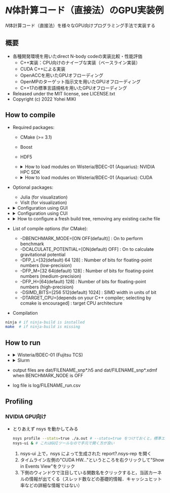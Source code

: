 # $N$体計算コード（直接法）のGPU実装例

$N$体計算コード（直接法）を様々なGPU向けプログラミング手法で実装する

## 概要

* 各種開発環境を用いたdirect N-body codeの実装比較・性能評価
  * C++実装：CPU向けのナイーブな実装（ベースライン実装）
  * CUDA C++による実装
  * OpenACCを用いたGPUオフローディング
  * OpenMPのターゲット指示文を用いたGPUオフローディング
  * C++17の標準言語規格を用いたGPUオフローディング
* Released under the MIT license, see LICENSE.txt
* Copyright (c) 2022 Yohei MIKI

## How to compile

* Required packages:
  * CMake (>= 3.1)
  * Boost
  * HDF5
  * <details><summary>How to load modules on Wisteria/BDEC-01 (Aquarius): NVIDIA HPC SDK</summary>

    ```sh
    module purge       # for safety
    module load cmake  # CMake: just for compilation
    module load nvidia # NVIDIA HPC SDK
    module load hdf5   # HDF5
    ```

  </details>

  * <details><summary>How to load modules on Wisteria/BDEC-01 (Aquarius): CUDA</summary>

    ```sh
    module purge      # for safety
    module load cmake # CMake: just for compilation
    module load cuda  # CUDA
    module load gcc   # GCC: required to load hdf5
    module load hdf5  # HDF5
    ```

  </details>

* Optional packages:
  * Julia (for visualization)
  * VisIt (for visualization)
* <details><summary>Configuration using GUI</summary>

  ```sh
  cmake -S. -Bbuild # source directory is the current directory, target directory is build/
  cd build
  ccmake ../        # set options using the GUI interface (CXX cannot be changed in this step)
  ```

  </details>

* <details><summary>Configuration using CUI</summary>

  ```sh
  cmake -S. -Bbuild [option] # source directory is the current directory, target directory is build/
  cd build
  ```

  </details>

* <details><summary>How to configure a fresh build tree, removing any existing cache file</summary>

  ```sh
  cmake --fresh -S. -Bbuild [option] # introduced in CMake 3.24
  ```

  </details>

* List of compile options (for CMake):
  * -DBENCHMARK_MODE=[ON OFF(default)] : On to perform benchmark
  * -DCALCULATE_POTENTIAL=[ON(default) OFF] : On to calculate gravitational potential
  * -DFP_L=[32(default) 64 128] : Number of bits for floating-point numbers (low-precision)
  * -DFP_M=[32 64(default) 128] : Number of bits for floating-point numbers (medium-precision)
  * -DFP_H=[64(default) 128] : Number of bits for floating-point numbers (high-precision)
  <!-- 実装中* -DHERMITE_SCHEME=[ON OFF(default)] : On to adopt 4th-order Hermite scheme instead of 2nd-order leapfrog scheme -->
  * -DSIMD_BITS=[256 512(default) 1024] : SIMD width in units of bit
  * -DTARGET_CPU=[depends on your C++ compiler; selecting by ccmake is encouraged] : target CPU architecture

* Compilation
```sh
ninja # if ninja-build is installed
make  # if ninja-build is missing
```

## How to run

* <details><summary>Wisteria/BDEC-01 (Fujitsu TCS)</summary>

  ```sh
  pjsub sh/wisteria/run_nvidia.sh # run an $N$-body simulation in default configuration, base compiler is nvhpc
  pjsub sh/wisteria/run_cuda.sh # run an $N$-body simulation in default configuration, base compiler is cuda
  pjsub -x EXEC=bin/acc_managed,OPTION="--num=16384 --file=acc" sh/wisteria/run_nvidia.sh # run an $N$-body simulation with option (binary is bin/acc_managed, $N = 16384$, FILENAME is acc), base compiler is nvidia
  pjsub -x EXEC=bin/cuda_memcpy_base,OPTION="--num=16384 --file=cuda_memcpy" sh/wisteria/run_cuda.sh # run an $N$-body simulation with option (binary is bin/cuda_memcpy_base, $N = 16384$, FILENAME is cuda_memcpy), base compiler is cuda
  ```

  </details>

* <details><summary>Slurm</summary>

  ```sh
  sbatch sh/slurm/run_cpu.sh [option] # run an $N$-body simulation
  sh/slurm/check_conservation_leapfrog2.sh [option] # run a series of $N$-body simulations (check energy conservation of 2nd-order leapfrog scheme)
  sh/slurm/check_conservation_hermite4.sh [option] # run a series of $N$-body simulations (check energy conservation of 4th-order Hermite scheme)
  sh/slurm/check_performance_scaling.sh [option] # run a series of $N$-body simulations (evaluate time-to-solution as a function of the number of $N$-body particles)
  sh/slurm/perform_benchmark.sh [option] # perform benchmark of direct $N$-body simulation (force calculation only)
  ```

  </details>

* output files are dat/FILENAME_snp*.h5 and dat/FILENAME_snp*.xdmf when BENCHMARK_NODE is OFF
* log file is log/FILENAME_run.csv

<!-- ## How to check results

```sh
julia jl/plot/error.jl                                                # show time evolution of conservatives and the virial ratio
sbatch --export=EXEC="julia jl/plot/dot.jl" sh/slurm/plot_parallel.sh # show particles distribution by using dots
visit &                                                               # open dat/FILENAME_snp*.xdmf files and visualize them
```

* check the output figures in fig/

## How to install Julia packages

```sh
pjsub --interact -L rscgrp=share-interactive -g gz00
module purge
module load julia
export JULIA_DEPOT_PATH=/work/gz00/$USER/.julia
module load gcc
module load ompi
julia jl/package.jl
julia --project -e 'using MPIPreferences; MPIPreferences.use_system_binary()' # configure to use system-provided MPI
```

```sh
module load miniconda
module load anyenv miniconda3 # prepare Python environments
module load openmpi           # prepare MPI to be used
module load texlive           # prepare LaTeX environments
module load julia             # prepare Julia environments
julia jl/package.jl
julia --project -e 'using MPIPreferences; MPIPreferences.use_system_binary()' # configure to use system-provided MPI
```

* <details><summary>when MPI.jl not properly configured:</summary>

  ```sh
  module purge
  module load anyenv miniconda3 # prepare Python environments
  module load openmpi           # prepare MPI to be used
  module load texlive           # prepare LaTeX environments
  module load julia             # prepare Julia environments
  julia
  > using Pkg
  > Pkg.build("MPI")
  > exit()
  ```

  </details> -->

## Profiling

### NVIDIA GPU向け

* とりあえず nsys を動かしてみる

  ```sh
  nsys profile --stats=true ./a.out # --stats=true をつけておくと，標準エラー出力にも結果（の概要）が出てくる
  nsys-ui & # これはGUIツールなので手元で開く方が良い
  ```

  1. nsys-ui 上で，nsys によって生成された report?.nsys-rep を開く
  2. タイムライン左側の"CUDA HW..."というところを右クリックして"Show in Events View"をクリック
  3. 下側のウィンドウで注目している関数名をクリックすると，当該カーネルの情報が出てくる（スレッド数などの基礎的情報．キャッシュヒット率などの詳細な情報ではない）
